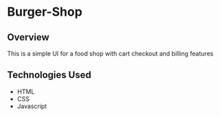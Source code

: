 # Burger-Shop

## Overview
This is a simple UI for a food shop with cart checkout and billing features

## Technologies Used
* HTML
* CSS
* Javascript
